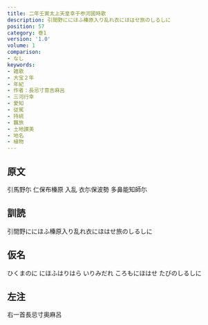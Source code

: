 ```yaml
---
title: 二年壬寅太上天皇幸于参河國時歌
description: 引間野ににほふ榛原入り乱れ衣にほはせ旅のしるしに
position: 57
category: 巻1
version: '1.0'
volume: 1
comparison:
- なし
keywords:
- 雑歌
- 大宝２年
- 年紀
- 作者：長忌寸意吉麻呂
- 三河行幸
- 愛知
- 従駕
- 持統
- 羈旅
- 土地讃美
- 地名
- 植物
---
```


## 原文

引馬野尓 仁保布榛原 入乱 衣尓保波勢 多鼻能知師尓

## 訓読

引間野ににほふ榛原入り乱れ衣にほはせ旅のしるしに

## 仮名

ひくまのに にほふはりはら いりみだれ ころもにほはせ たびのしるしに

## 左注

右一首長忌寸奥麻呂
